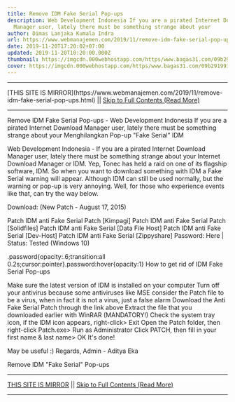```yaml
---
title: Remove IDM Fake Serial Pop-ups
description: Web Development Indonesia If you are a pirated Internet Download
  Manager user, lately there must be something strange about your
author: Dimas Lanjaka Kumala Indra
url: https://www.webmanajemen.com/2019/11/remove-idm-fake-serial-pop-ups.html
date: 2019-11-20T17:20:02+07:00
updated: 2019-11-20T10:20:00.000Z
thumbnail: https://imgcdn.000webhostapp.com/https/www.bagas31.com/09b291991e3c6af733a56a80694b83bc.png
cover: https://imgcdn.000webhostapp.com/https/www.bagas31.com/09b291991e3c6af733a56a80694b83bc.png
---
```


<hr/> [THIS SITE IS MIRROR](https://www.webmanajemen.com/2019/11/remove-idm-fake-serial-pop-ups.html) || <a href="https://www.webmanajemen.com/2019/11/remove-idm-fake-serial-pop-ups.html" rel="follow" class="button" id="read-more">Skip to Full Contents (Read More)</a> <hr/> Remove IDM Fake Serial Pop-ups - Web Development Indonesia If you are a pirated Internet Download Manager user, lately there must be something strange about your Menghilangkan Pop-up "Fake Serial" IDM




   Web Development Indonesia - If you are a pirated Internet Download Manager user, lately there must be something strange about your Internet Download Manager or IDM.  Yep, Tonec has held a raid on one of its flagship software, IDM.  So when you want to download something with IDM a Fake Serial warning will appear.  Although IDM can still be used normally, but the warning or pop-up is very annoying.  Well, for those who experience events like that, can try the way below. 

  Download: (New Patch - August 17, 2015) 

  Patch IDM anti Fake Serial Patch [Kimpagi] 
  Patch IDM anti Fake Serial Patch [Solidfiles] 
  Patch IDM anti Fake Serial [Data File Host] 
  Patch IDM anti Fake Serial [Dev-Host] 
  Patch IDM anti Fake Serial [Zippyshare] 
  Password: Here |  Status: Tested (Windows 10) 

.password{opacity:.6;transition:all 0.2s;cursor:pointer}.password:hover{opacity:1}
  How to get rid of IDM Fake Serial Pop-ups 

  Make sure the latest version of IDM is installed on your computer 
  Turn off your antivirus because some antiviruses like MSE consider the Patch file to be a virus, when in fact it is not a virus, just a false alarm 
  Download the Anti Fake Serial Patch through the link above 
  Extract the file that you downloaded earlier with WinRAR (MANDATORY!) 
  Check the system tray icon, if the IDM icon appears, right-click> Exit 
  Open the Patch folder, then right-click Patch.exe> ​​Run as Administrator 
  Click PATCH, then fill in your first name & last name> OK 
  It's done! 

  May be useful :) 
  Regards, Admin - Aditya Eka 

  Remove IDM "Fake Serial" Pop-ups <hr/> [THIS SITE IS MIRROR](https://www.webmanajemen.com/2019/11/remove-idm-fake-serial-pop-ups.html) || <a href="https://www.webmanajemen.com/2019/11/remove-idm-fake-serial-pop-ups.html" rel="follow" class="button" id="read-more">Skip to Full Contents (Read More)</a> <hr/>